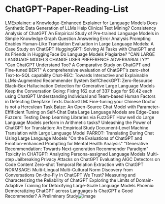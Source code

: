 # ChatGPT-Paper-Reading-List

LMExplainer: a Knowledge-Enhanced Explainer for Language Models
Does Synthetic Data Generation of LLMs Help Clinical Text Mining?
Consistency Analysis of ChatGPT
An Empirical Study of Pre-trained Language Models in Simple Knowledge Graph Question Answering
Error Analysis Prompting Enables Human-Like Translation Evaluation in Large Language Models: A Case Study on ChatGPT
HuggingGPT: Solving AI Tasks with ChatGPT and its Friends in HuggingFace
Do Language Models Plagiarize?
"CAN LARGE LANGUAGE MODELS CHANGE USER PREFERENCE
ADVERSARIALLY?"
"Can ChatGPT Understand Too?
A Comparative Study on ChatGPT and Fine-tuned BERT"
A comprehensive evaluation of ChatGPT’s zero-shot Text-to-SQL capability
Chat-REC: Towards Interactive and Explainable LLMs-Augmented Recommender System
SelfCheckGPT: Zero-Resource Black-Box Hallucination Detection for Generative Large Language Models
Keep the Conversation Going: Fixing 162 out of 337 bugs for $0.42 each using ChatGPT
Understanding Individual and Team-based Human Factors in Detecting Deepfake Texts
DoctorGLM: Fine-tuning your Chinese Doctor is not a Herculean Task
Baize: An Open-Source Chat Model with Parameter-Effificient Tuning on Self-Chat Data
Large Language Models are Edge-Case Fuzzers: Testing Deep Learning Libraries via FuzzGPT
How well do Large Language Models perform in Arithmetic tasks?
Unleashing the Power of ChatGPT for Translation: An Empirical Study
Document-Level Machine Translation with Large Language Model
PARROT: Translating During Chat Using Large Language Models
"On the Evaluations of ChatGPT and Emotion-enhanced Prompting for
Mental Health Analysis"
"Generative Recommendation: Towards Next-generation
Recommender Paradigm"
Toxicity in CHATGPT: Analyzing Persona-assigned Language Models
Multi-step Jailbreaking Privacy Attacks on ChatGPT
Evaluating AIGC Detectors on Code Content
Zero-shot Temporal Relation Extraction with ChatGPT
NORMSAGE: Multi-Lingual Multi-Cultural Norm Discovery from Conversations On-the-Fly
In ChatGPT We Trust? Measuring and Characterizing the Reliability of ChatGPT
Exploring the Limits of Domain-Adaptive Training for Detoxifying Large-Scale Language Models
Phoenix: Democratizing ChatGPT across Languages
Is ChatGPT a Good Recommender? A Preliminary Study![image](https://user-images.githubusercontent.com/88385422/233625988-fba21c78-e8ca-486d-bb60-9181cb1363b4.png)
